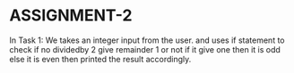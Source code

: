 # ASSIGNMENT-2
In Task 1: 
We takes an integer input from the user.
and uses if statement to check if no dividedby 2 give remainder 1 or not 
if it give one then it is odd else it is even
then printed the result accordingly.
